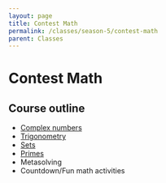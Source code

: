 ```yaml
---
layout: page
title: Contest Math
permalink: /classes/season-5/contest-math
parent: Classes
---
```


# Contest Math
## Course outline
- [Complex numbers](https://www.dropbox.com/s/8wmoibowfnj1d1b/OCC-s22-complex.pdf?dl=0)
- [Trigonometry](https://www.dropbox.com/s/7pwzd5n8q4f2dr4/OCC-s22-trigonometry.pdf?dl=0)
- [Sets](https://www.dropbox.com/s/n7pokt5bndj1t40/OCC-s22-sets.pdf?dl=0)
- [Primes](https://www.dropbox.com/s/vvivlwcp8u18wxb/OCC-s22-primes.pdf?dl=0)
- Metasolving
- Countdown/Fun math activities
